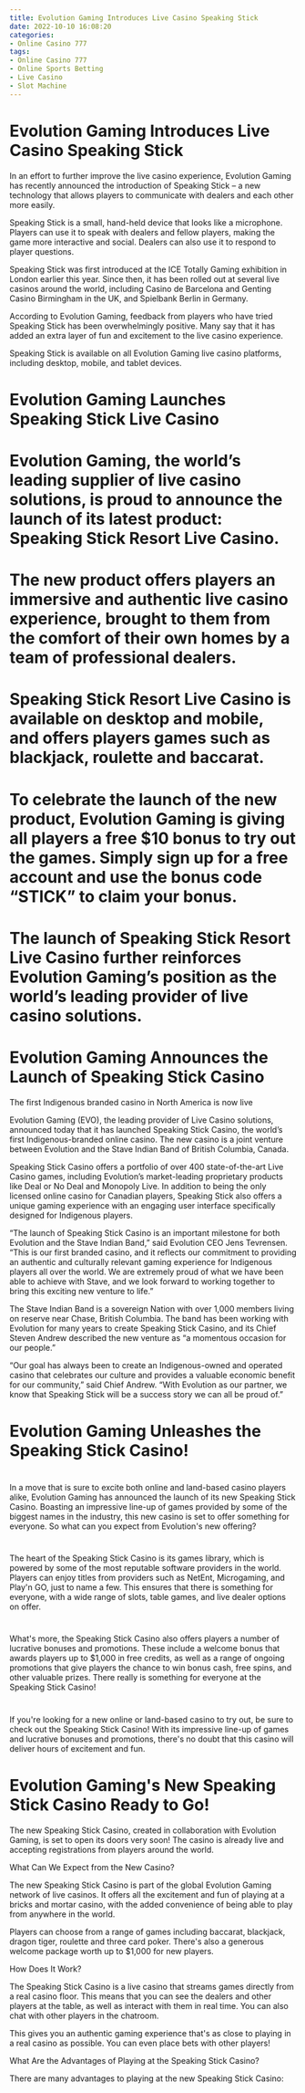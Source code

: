 ```yaml
---
title: Evolution Gaming Introduces Live Casino Speaking Stick
date: 2022-10-10 16:08:20
categories:
- Online Casino 777
tags:
- Online Casino 777
- Online Sports Betting
- Live Casino
- Slot Machine
---
```



#  Evolution Gaming Introduces Live Casino Speaking Stick

In an effort to further improve the live casino experience, Evolution Gaming has recently announced the introduction of Speaking Stick – a new technology that allows players to communicate with dealers and each other more easily.

Speaking Stick is a small, hand-held device that looks like a microphone. Players can use it to speak with dealers and fellow players, making the game more interactive and social. Dealers can also use it to respond to player questions.

Speaking Stick was first introduced at the ICE Totally Gaming exhibition in London earlier this year. Since then, it has been rolled out at several live casinos around the world, including Casino de Barcelona and Genting Casino Birmingham in the UK, and Spielbank Berlin in Germany.

According to Evolution Gaming, feedback from players who have tried Speaking Stick has been overwhelmingly positive. Many say that it has added an extra layer of fun and excitement to the live casino experience.

Speaking Stick is available on all Evolution Gaming live casino platforms, including desktop, mobile, and tablet devices.

#  Evolution Gaming Launches Speaking Stick Live Casino

# Evolution Gaming, the world’s leading supplier of live casino solutions, is proud to announce the launch of its latest product: Speaking Stick Resort Live Casino.

# The new product offers players an immersive and authentic live casino experience, brought to them from the comfort of their own homes by a team of professional dealers.

# Speaking Stick Resort Live Casino is available on desktop and mobile, and offers players games such as blackjack, roulette and baccarat.

# To celebrate the launch of the new product, Evolution Gaming is giving all players a free $10 bonus to try out the games. Simply sign up for a free account and use the bonus code “STICK” to claim your bonus.

# The launch of Speaking Stick Resort Live Casino further reinforces Evolution Gaming’s position as the world’s leading provider of live casino solutions.

#  Evolution Gaming Announces the Launch of Speaking Stick Casino

The first Indigenous branded casino in North America is now live

Evolution Gaming (EVO), the leading provider of Live Casino solutions, announced today that it has launched Speaking Stick Casino, the world’s first Indigenous-branded online casino. The new casino is a joint venture between Evolution and the Stave Indian Band of British Columbia, Canada.

Speaking Stick Casino offers a portfolio of over 400 state-of-the-art Live Casino games, including Evolution’s market-leading proprietary products like Deal or No Deal and Monopoly Live. In addition to being the only licensed online casino for Canadian players, Speaking Stick also offers a unique gaming experience with an engaging user interface specifically designed for Indigenous players.

“The launch of Speaking Stick Casino is an important milestone for both Evolution and the Stave Indian Band,” said Evolution CEO Jens Tevrensen. “This is our first branded casino, and it reflects our commitment to providing an authentic and culturally relevant gaming experience for Indigenous players all over the world. We are extremely proud of what we have been able to achieve with Stave, and we look forward to working together to bring this exciting new venture to life.”

The Stave Indian Band is a sovereign Nation with over 1,000 members living on reserve near Chase, British Columbia. The band has been working with Evolution for many years to create Speaking Stick Casino, and its Chief Steven Andrew described the new venture as “a momentous occasion for our people.”

“Our goal has always been to create an Indigenous-owned and operated casino that celebrates our culture and provides a valuable economic benefit for our community,” said Chief Andrew. “With Evolution as our partner, we know that Speaking Stick will be a success story we can all be proud of.”

#  Evolution Gaming Unleashes the Speaking Stick Casino!

#

In a move that is sure to excite both online and land-based casino players alike, Evolution Gaming has announced the launch of its new Speaking Stick Casino. Boasting an impressive line-up of games provided by some of the biggest names in the industry, this new casino is set to offer something for everyone. So what can you expect from Evolution's new offering?

#

The heart of the Speaking Stick Casino is its games library, which is powered by some of the most reputable software providers in the world. Players can enjoy titles from providers such as NetEnt, Microgaming, and Play'n GO, just to name a few. This ensures that there is something for everyone, with a wide range of slots, table games, and live dealer options on offer.

#

What's more, the Speaking Stick Casino also offers players a number of lucrative bonuses and promotions. These include a welcome bonus that awards players up to $1,000 in free credits, as well as a range of ongoing promotions that give players the chance to win bonus cash, free spins, and other valuable prizes. There really is something for everyone at the Speaking Stick Casino!

#

If you're looking for a new online or land-based casino to try out, be sure to check out the Speaking Stick Casino! With its impressive line-up of games and lucrative bonuses and promotions, there's no doubt that this casino will deliver hours of excitement and fun.

#  Evolution Gaming's New Speaking Stick Casino Ready to Go!

The new Speaking Stick Casino, created in collaboration with Evolution Gaming, is set to open its doors very soon! The casino is already live and accepting registrations from players around the world.

What Can We Expect from the New Casino?

The new Speaking Stick Casino is part of the global Evolution Gaming network of live casinos. It offers all the excitement and fun of playing at a bricks and mortar casino, with the added convenience of being able to play from anywhere in the world.

Players can choose from a range of games including baccarat, blackjack, dragon tiger, roulette and three card poker. There's also a generous welcome package worth up to $1,000 for new players.

How Does It Work?

The Speaking Stick Casino is a live casino that streams games directly from a real casino floor. This means that you can see the dealers and other players at the table, as well as interact with them in real time. You can also chat with other players in the chatroom.

This gives you an authentic gaming experience that's as close to playing in a real casino as possible. You can even place bets with other players!

What Are the Advantages of Playing at the Speaking Stick Casino?

There are many advantages to playing at the new Speaking Stick Casino: